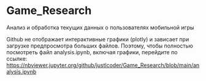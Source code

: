 # Game_Research
Анализ и обработка текущих данных о пользователях мобильной игры

Github не отображает интерактивные графики (plotly) и зависает при загрузке предпросмотра больших файлов.
Поэтому, чтобы полностью посмотреть файл analysis.ipynb, включая графики, перейдите по ссылке: 
https://nbviewer.jupyter.org/github/justlcoder/Game_Research/blob/main/analysis.ipynb
